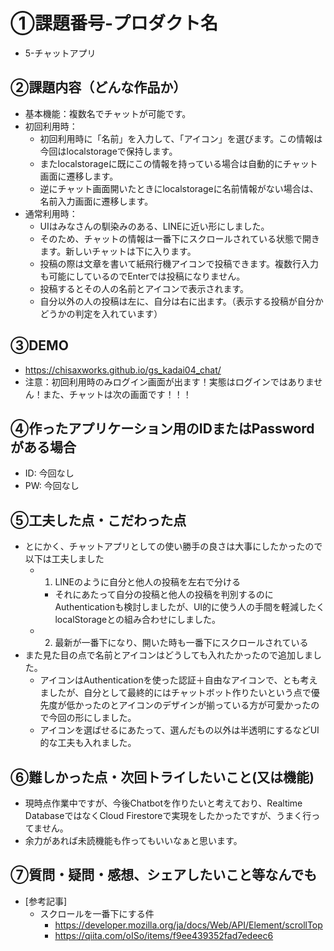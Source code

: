 # ①課題番号-プロダクト名
- 5-チャットアプリ

## ②課題内容（どんな作品か）

- 基本機能：複数名でチャットが可能です。
- 初回利用時：
    - 初回利用時に「名前」を入力して、「アイコン」を選びます。この情報は今回はlocalstorageで保持します。
    - またlocalstorageに既にこの情報を持っている場合は自動的にチャット画面に遷移します。
    - 逆にチャット画面開いたときにlocalstorageに名前情報がない場合は、名前入力画面に遷移します。
- 通常利用時：
    - UIはみなさんの馴染みのある、LINEに近い形にしました。
    - そのため、チャットの情報は一番下にスクロールされている状態で開きます。新しいチャットは下に入ります。
    - 投稿の際は文章を書いて紙飛行機アイコンで投稿できます。複数行入力も可能にしているのでEnterでは投稿になりません。
    - 投稿するとその人の名前とアイコンで表示されます。
    - 自分以外の人の投稿は左に、自分は右に出ます。（表示する投稿が自分かどうかの判定を入れています）

## ③DEMO
- https://chisaxworks.github.io/gs_kadai04_chat/
- 注意：初回利用時のみログイン画面が出ます！実態はログインではありません！また、チャットは次の画面です！！！

## ④作ったアプリケーション用のIDまたはPasswordがある場合

- ID: 今回なし
- PW: 今回なし

## ⑤工夫した点・こだわった点

- とにかく、チャットアプリとしての使い勝手の良さは大事にしたかったので以下は工夫しました
    - 1. LINEのように自分と他人の投稿を左右で分ける
        - それにあたって自分の投稿と他人の投稿を判別するのにAuthenticationも検討しましたが、UI的に使う人の手間を軽減したくlocalStorageとの組み合わせにしました。
    - 2. 最新が一番下になり、開いた時も一番下にスクロールされている
- また見た目の点で名前とアイコンはどうしても入れたかったので追加しました。
    - アイコンはAuthenticationを使った認証＋自由なアイコンで、とも考えましたが、自分として最終的にはチャットボット作りたいという点で優先度が低かったのとアイコンのデザインが揃っている方が可愛かったので今回の形にしました。
    - アイコンを選ばせるにあたって、選んだもの以外は半透明にするなどUI的な工夫も入れました。

## ⑥難しかった点・次回トライしたいこと(又は機能)

- 現時点作業中ですが、今後Chatbotを作りたいと考えており、Realtime DatabaseではなくCloud Firestoreで実現をしたかったですが、うまく行ってません。
- 余力があれば未読機能も作ってもいいなぁと思います。

## ⑦質問・疑問・感想、シェアしたいこと等なんでも

- [参考記事]
  - スクロールを一番下にする件
    - https://developer.mozilla.org/ja/docs/Web/API/Element/scrollTop
    - https://qiita.com/oISo/items/f9ee439352fad7edeec6